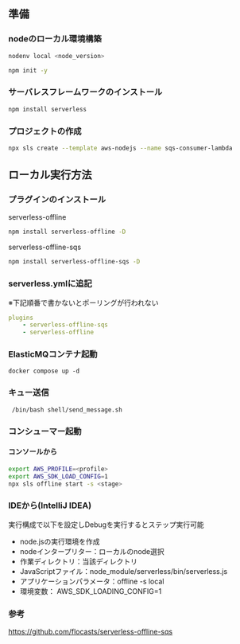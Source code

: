 ## 準備

### nodeのローカル環境構築
```sh
nodenv local <node_version>
```

```sh
npm init -y
```

### サーバレスフレームワークのインストール
```sh
npm install serverless
```

### プロジェクトの作成
```sh
npx sls create --template aws-nodejs --name sqs-consumer-lambda
```

## ローカル実行方法
### プラグインのインストール
serverless-offline
```sh
npm install serverless-offline -D
```
serverless-offline-sqs
```sh
npm install serverless-offline-sqs -D
```
### serverless.ymlに追記
※下記順番で書かないとポーリングが行われない
```yml
plugins
    - serverless-offline-sqs
    - serverless-offline
```
### ElasticMQコンテナ起動
```shell
docker compose up -d
```
### キュー送信
```shell
 /bin/bash shell/send_message.sh
```
### コンシューマー起動
#### コンソールから
 ```sh
export AWS_PROFILE=<profile>
export AWS_SDK_LOAD_CONFIG=1
npx sls offline start -s <stage>
```
### IDEから(IntelliJ IDEA)
実行構成で以下を設定しDebugを実行するとステップ実行可能
* node.jsの実行環境を作成
* nodeインタープリター：ローカルのnode選択
* 作業ディレクトリ：当該ディレクトリ
* JavaScriptファイル：node_module/serverless/bin/serverless.js
* アプリケーションパラメータ：offline -s local
* 環境変数： AWS_SDK_LOADING_CONFIG=1

### 参考
https://github.com/flocasts/serverless-offline-sqs
